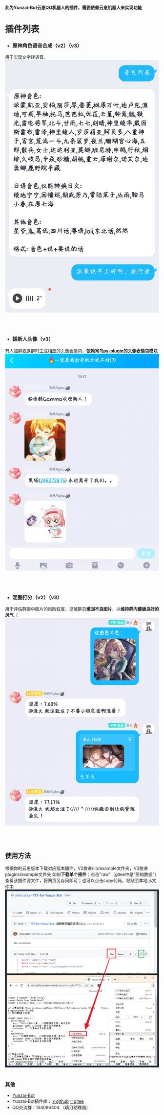 #### 此为Yunzai-Bot云崽QQ机器人的插件，需要依赖云崽机器人来实现功能
# 插件列表
* ### 原神角色语音合成（v2）（v3）
用于实现文字转语音。
![音色列表](./resources/soundlist.jpg)

<br>
<br>

* ### 搓新人头像（v3）
有人加群或退群时生成相应的头像表情包，**依赖[宵鸟py-plugin](https://gitee.com/realhuhu/py-plugin)的头像表情包模块**
![搓新人头像](./resources/搓新人头像.png)

<br>
<br>

* ### 涩图打分（v2）（v3）
用于评估群聊中图片的风险程度，提醒群员**撤回不良图片**，以**维持群内健康良好的风气**（
![涩图打分](./resources/setumarker.png)


<br>
<br>

## 使用方法
根据你的云崽版本下载对应版本插件，V2放进/lib/example文件夹，V3放进plugins/example文件夹
如何**下载单个插件**：点击"raw"（gitee中是“原始数据”）查看该插件源文件，将网页另存问即可；也可以点击copy代码，粘贴至本地.js文件中
![下载单个插件](./resources/如何下载单个插件.png)
<br>
<br>

### 其他
* [Yunzai-Bot](https://github.com/Le-niao/Yunzai-Bot)
* Yunzai-Bot插件库：[☞github](https://github.com/yhArcadia/Yunzai-Bot-plugins-index) [☞gitee](https://gitee.com/yhArcadia/Yunzai-Bot-plugins-index)
* QQ交流群：134086404 （璃月幼稚园）
